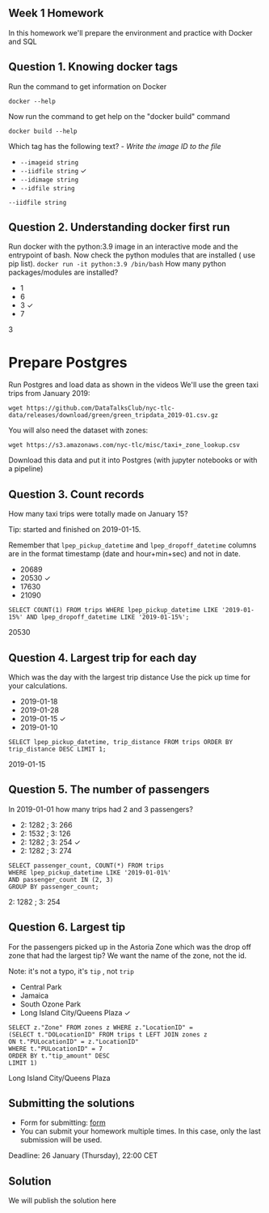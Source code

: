 ## Week 1 Homework

In this homework we'll prepare the environment 
and practice with Docker and SQL


## Question 1. Knowing docker tags

Run the command to get information on Docker 

```docker --help```

Now run the command to get help on the "docker build" command

```docker build --help```

Which tag has the following text? - *Write the image ID to the file* 

- `--imageid string`
- `--iidfile string` &check;
- `--idimage string`
- `--idfile string`

`--iidfile string`


## Question 2. Understanding docker first run 

Run docker with the python:3.9 image in an interactive mode and the entrypoint of bash.
Now check the python modules that are installed ( use pip list). 
```docker run -it python:3.9 /bin/bash```
How many python packages/modules are installed?

- 1
- 6
- 3 &check;
- 7

3

# Prepare Postgres

Run Postgres and load data as shown in the videos
We'll use the green taxi trips from January 2019:

```wget https://github.com/DataTalksClub/nyc-tlc-data/releases/download/green/green_tripdata_2019-01.csv.gz```

You will also need the dataset with zones:

```wget https://s3.amazonaws.com/nyc-tlc/misc/taxi+_zone_lookup.csv```

Download this data and put it into Postgres (with jupyter notebooks or with a pipeline)


## Question 3. Count records 

How many taxi trips were totally made on January 15?

Tip: started and finished on 2019-01-15. 

Remember that `lpep_pickup_datetime` and `lpep_dropoff_datetime` columns are in the format timestamp (date and hour+min+sec) and not in date.

- 20689
- 20530 &check;
- 17630
- 21090

```
SELECT COUNT(1) FROM trips WHERE lpep_pickup_datetime LIKE '2019-01-15%' AND lpep_dropoff_datetime LIKE '2019-01-15%';
```
20530

## Question 4. Largest trip for each day

Which was the day with the largest trip distance
Use the pick up time for your calculations.

- 2019-01-18
- 2019-01-28
- 2019-01-15 &check;
- 2019-01-10

```
SELECT lpep_pickup_datetime, trip_distance FROM trips ORDER BY trip_distance DESC LIMIT 1;
```
2019-01-15

## Question 5. The number of passengers

In 2019-01-01 how many trips had 2 and 3 passengers?
 
- 2: 1282 ; 3: 266
- 2: 1532 ; 3: 126
- 2: 1282 ; 3: 254 &check;
- 2: 1282 ; 3: 274

```
SELECT passenger_count, COUNT(*) FROM trips 
WHERE lpep_pickup_datetime LIKE '2019-01-01%'
AND passenger_count IN (2, 3)
GROUP BY passenger_count;
```
2: 1282 ; 3: 254

## Question 6. Largest tip

For the passengers picked up in the Astoria Zone which was the drop off zone that had the largest tip?
We want the name of the zone, not the id.

Note: it's not a typo, it's `tip` , not `trip`

- Central Park
- Jamaica
- South Ozone Park
- Long Island City/Queens Plaza  &check;

```
SELECT z."Zone" FROM zones z WHERE z."LocationID" = 
(SELECT t."DOLocationID" FROM trips t LEFT JOIN zones z 
ON t."PULocationID" = z."LocationID"
WHERE t."PULocationID" = 7
ORDER BY t."tip_amount" DESC
LIMIT 1)
```
Long Island City/Queens Plaza

## Submitting the solutions

* Form for submitting: [form](https://forms.gle/EjphSkR1b3nsdojv7)
* You can submit your homework multiple times. In this case, only the last submission will be used. 

Deadline: 26 January (Thursday), 22:00 CET


## Solution

We will publish the solution here